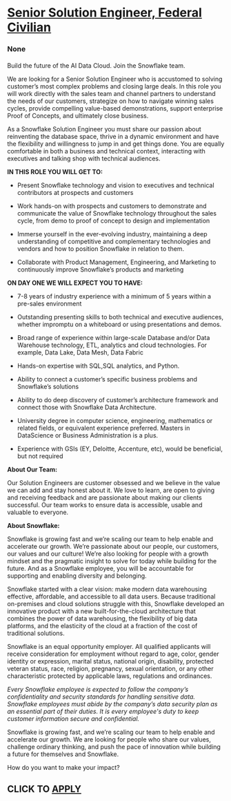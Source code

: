 # [Senior Solution Engineer, Federal Civilian](https://www.remotewlb.com/apply/senior-solution-engineer-federal-civilian)  
### None  
####  

Build the future of the AI Data Cloud. Join the Snowflake team.

We are looking for a Senior Solution Engineer who is accustomed to solving customer’s most complex problems and closing large deals. In this role you will work directly with the sales team and channel partners to understand the needs of our customers, strategize on how to navigate winning sales cycles, provide compelling value-based demonstrations, support enterprise Proof of Concepts, and ultimately close business.

As a Snowflake Solution Engineer you must share our passion about reinventing the database space, thrive in a dynamic environment and have the flexibility and willingness to jump in and get things done. You are equally comfortable in both a business and technical context, interacting with executives and talking shop with technical audiences.

**IN THIS ROLE YOU WILL GET TO:**

  * Present Snowflake technology and vision to executives and technical contributors at prospects and customers

  * Work hands-on with prospects and customers to demonstrate and communicate the value of Snowflake technology throughout the sales cycle, from demo to proof of concept to design and implementation

  * Immerse yourself in the ever-evolving industry, maintaining a deep understanding of competitive and complementary technologies and vendors and how to position Snowflake in relation to them.

  * Collaborate with Product Management, Engineering, and Marketing to continuously improve Snowflake’s products and marketing

 **ON DAY ONE WE WILL EXPECT YOU TO HAVE:**

  * 7-8 years of industry experience with a minimum of 5 years within a pre-sales environment

  * Outstanding presenting skills to both technical and executive audiences, whether impromptu on a whiteboard or using presentations and demos.

  * Broad range of experience within large-scale Database and/or Data Warehouse technology, ETL, analytics and cloud technologies. For example, Data Lake, Data Mesh, Data Fabric

  * Hands-on expertise with SQL,SQL analytics, and Python. 

  * Ability to connect a customer’s specific business problems and Snowflake’s solutions

  * Ability to do deep discovery of customer’s architecture framework and connect those with Snowflake Data Architecture.

  * University degree in computer science, engineering, mathematics or related fields, or equivalent experience preferred. Masters in DataScience or Business Administration is a plus.

  * Experience with GSIs (EY, Deloitte, Accenture, etc), would be beneficial, but not required

 **About Our Team:**

Our Solution Engineers are customer obsessed and we believe in the value we can add and stay honest about it. We love to learn, are open to giving and receiving feedback and are passionate about making our clients successful. Our team works to ensure data is accessible, usable and valuable to everyone.

 **About Snowflake:**

Snowflake is growing fast and we’re scaling our team to help enable and accelerate our growth. We’re passionate about our people, our customers, our values and our culture! We’re also looking for people with a growth mindset and the pragmatic insight to solve for today while building for the future. And as a Snowflake employee, you will be accountable for supporting and enabling diversity and belonging.

Snowflake started with a clear vision: make modern data warehousing effective, affordable, and accessible to all data users. Because traditional on-premises and cloud solutions struggle with this, Snowflake developed an innovative product with a new built-for-the-cloud architecture that combines the power of data warehousing, the flexibility of big data platforms, and the elasticity of the cloud at a fraction of the cost of traditional solutions.

  

Snowflake is an equal opportunity employer. All qualified applicants will receive consideration for employment without regard to age, color, gender identity or expression, marital status, national origin, disability, protected veteran status, race, religion, pregnancy, sexual orientation, or any other characteristic protected by applicable laws, regulations and ordinances.

_Every Snowflake employee is expected to follow the company’s confidentiality and security standards for handling sensitive data. Snowflake employees must abide by the company’s data security plan as an essential part of their duties. It is every employee's duty to keep customer information secure and confidential._

Snowflake is growing fast, and we’re scaling our team to help enable and accelerate our growth. We are looking for people who share our values, challenge ordinary thinking, and push the pace of innovation while building a future for themselves and Snowflake.

How do you want to make your impact?

  
## CLICK TO [APPLY](https://www.remotewlb.com/apply/senior-solution-engineer-federal-civilian)

